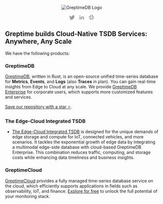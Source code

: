 <p align="center">
  <picture>
    <source media="(prefers-color-scheme: light)" srcset="/img/logo/text-padding-tined.svg">
    <source media="(prefers-color-scheme: dark)" srcset="/img/logo/text-padding-tined-dark.svg">
    <img alt="GreptimeDB Logo" src="/img/logo/logo-text-padding.svg" width="400px">
  </picture>
</p>

<p align="center">
    <a href="https://twitter.com/greptime"><img height="20px" src="/img/social/twitter.svg" alt="Twitter"></a>
    &nbsp;
    <a href="https://www.linkedin.com/company/greptime/"><img height=20px src="/img/social/linkedin.svg" alt="LinkedIn"></a>
    &nbsp;
    <a href="https://www.greptime.com/slack"><img height="20px" src="/img/social/slack.svg" alt="Slack"></a>
</p>

## Greptime builds Cloud-Native TSDB Services: Anywhere, Any Scale

We have the following products:

### GreptimeDB

[GreptimeDB](https://github.com/GreptimeTeam/greptimedb), written in Rust, is an open-source unified time-series database for **Metrics**, **Events**, and **Logs** (also **Traces** in plan). You can gain real-time insights from Edge to Cloud at any scale. We provide [GreptimeDB Enterprise](https://www.greptime.com/product/enterprise) for corporate users, which supports more customized features and services. 

[Save our repository with a star ⭐️](https://docs.github.com/en/get-started/exploring-projects-on-github/saving-repositories-with-stars).

### The Edge-Cloud Integrated TSDB

- [The Edge-Cloud Integrated TSDB](https://www.greptime.com/product/carcloud) is designed for the unique demands of edge storage and compute for IoT, connected vehicles, and more scenarios. It tackles the exponential growth of edge data by integrating a multimodal edge-side database with cloud-based GreptimeDB Enterprise. This combination reduces traffic, computing, and storage costs while enhancing data timeliness and business insights.

### GreptimeCloud

[GreptimeCloud](https://greptime.com/product/cloud) provides a fully managed time-series database service on the cloud, which efficiently supports applications in fields such as observability, IoT, and finance. [Explore for free](https://console.greptime.cloud/) to unlock the full potential of your monitoring stack.
